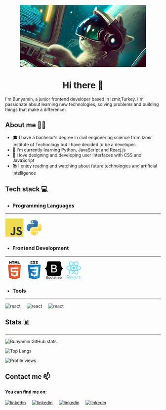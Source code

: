 <div align="center">
  <img height="200" src="catonthespace.jpg"  />
</div>

<h1 align="center">Hi there 👋</h1>


I'm Bunyamin, a junior frontend developer based in Izmir,Turkey. I'm passionate about learning new technologies, solving problems and building things that make a difference.

## About me 🙋‍♀️


- 🎓 I have a bachelor's degree in civil engineering science from Izmir Institute of Technology but I have decided to be a developer.
- 🌱 I'm currently learning Python, JavaScript and Reacj.js
- 🎨 I love designing and developing user interfaces with CSS and JavaScript
- 📚 I enjoy reading and watching about future technologies and artificial intelligence

## Tech stack 💻

-   ### Programming Languages
<hr>

<div>
<img src="https://raw.githubusercontent.com/devicons/devicon/master/icons/javascript/javascript-original.svg" alt="javascript" width="60" height="60"/>

<img src="https://raw.githubusercontent.com/devicons/devicon/master/icons/python/python-original.svg" alt="python" width="60" height="60"/>

</div>

-   ### Frontend Development
<hr>
<div>
<img src="https://raw.githubusercontent.com/devicons/devicon/master/icons/html5/html5-original-wordmark.svg" alt="html5" width="60" height="60"/>

<img src="https://raw.githubusercontent.com/devicons/devicon/master/icons/css3/css3-original-wordmark.svg" alt="css3" width="60" height="60"/>

<img src="https://raw.githubusercontent.com/devicons/devicon/master/icons/bootstrap/bootstrap-plain-wordmark.svg" alt="bootstrap" width="60" height="60"/>
<img src="https://raw.githubusercontent.com/devicons/devicon/master/icons/react/react-original-wordmark.svg" alt="react" width="60" height="60"/>
</div>

-   ### Tools
<hr>
<div>
<img style="margin-right:1rem" src="https://cdn.jsdelivr.net/npm/simple-icons@3.0.1/icons/visualstudiocode.svg" alt="react" width="60" height="60"/>

<img style="margin-right:1rem" src="https://cdn.jsdelivr.net/npm/simple-icons@3.0.1/icons/git.svg" alt="react" width="60" height="60"/>

<img src="https://cdn.jsdelivr.net/npm/simple-icons@3.0.1/icons/netlify.svg" alt="react" width="60" height="60" />
</div>

## Stats 📊
<hr>

![Bunyamin GitHub stats](https://github-readme-stats.vercel.app/api?username=Bunyamin-35&show_icons=true&theme=radical)

![Top Langs](https://github-readme-stats.vercel.app/api/top-langs/?username=Bunyamin-35&layout=compact&theme=radical)

![Profile views](https://komarev.com/ghpvc/?username=Bunyamin-35&color=green)

## Contact me 📫

#### You can find me on:

<div >
    <a style="margin-right:1rem" href="https://www.linkedin.com/in/b%C3%BCnyamin-bulut-b9b4a6253/" target="blank"><img src='https://raw.githubusercontent.com/maurodesouza/profile-readme-generator/master/src/assets/icons/social/linkedin/default.svg' alt='linkedin' height='40'></a>
    <a style="margin-right:1rem" href="https://github.com/Bunyamin-35" target="blank"><img src='https://cdn.jsdelivr.net/npm/simple-icons@3.0.1/icons/github.svg' alt='linkedin' height='40'></a>
    <a style="margin-right:1rem" href="https://www.youtube.com/channel/UCZ9fPX5kJmOFVmq53BKfhyQ" target="blank"><img src='https://raw.githubusercontent.com/maurodesouza/profile-readme-generator/master/src/assets/icons/social/youtube/default.svg' alt='linkedin' height='40'></a>
    <a href="mailto:bunyaminbulut.ce@gmail.com" target="blank"><img src='https://raw.githubusercontent.com/maurodesouza/profile-readme-generator/master/src/assets/icons/social/gmail/default.svg' alt='linkedin' height='40'></a>
</div>
